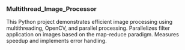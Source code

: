 ### Multithread_Image_Processor
This Python project demonstrates efficient image processing using multithreading, OpenCV, and parallel processing. Parallelizes filter application on images based on the map-reduce paradigm. Measures speedup and implements error handling.
